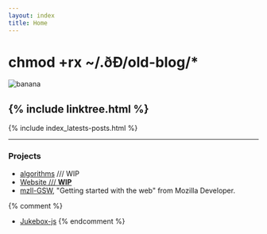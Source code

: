 ```yaml
---
layout: index
title: Home
---
```


<h1 class="index-title">chmod +rx ~/.ðÐ/old-blog/*</h1>
<img class="avatar" src="https://avatars1.githubusercontent.com/u/32879431?s=460&v=4" alt="banana" />


{% include linktree.html %}
---

{% include index_latests-posts.html %}

---

### Projects

+ [algorithms](https://github.com/deomorxsy/algorithms) /// WIP
+ [Website <span class="mydivbars">///</span> **WIP**]({{site.baseurl}})
+ [mzll-GSW]({{site.baseurl}}/mzll-GSW), "Getting started with the web" from Mozilla Developer.

{% comment  %}
+ [Jukebox-js]({{site.baseurl}}/jukebox)
{% endcomment %}

